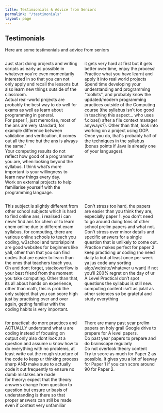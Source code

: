 ```yaml
---
title: Testimionials & Advice from Seniors
permalink: "/testimonials"
layout: page
---
```


## Testimonials
Here are some testimonials and advice from seniors

<div style="display: flex; gap: 20px;">
    <div style="flex: 1;">
        <p>
        Just start doing projects and writing scripts as early as possible in whatever you're even momentarily interested in so that you can not only apply and recall the lessons but also learn new things outside of the classroom. <br>
        Actual real-world projects are probably the best way to do well for exams as well as learn about programming in general. <br>
        For paper 1, just memorise, most of the ans are very standard, for example difference between validation and verification, it comes out all the time but the ans is always the same." <br>
        Your computing results do not reflect how good of a programmer you are, when looking beyond the syllabus. I think what’s more important is your willingness to learn new things every day. <br>
        Work on external projects to help familiarise yourself with the programming language. </p>
    </div>
    <div style="flex: 1;">
        <p>
        it gets very hard at first but it gets better over time, enjoy the process! <br>
        Practice what you have learnt and apply it into real world projects <br>
        Spend time developing your understanding and programming "toolkits", and probably know the updated/modern programming practices outside of the Computing course (the syllabus isn't too good in teaching this aspect... who uses f.close() after a file context manager anyways?). Other than that, look into working on a project using OOP. Once you do, that's probably half of the techniques in the syllabus (bonus points if Java is already one of your languages). </p>
    </div>
</div>


<div style="display: flex; gap: 20px;">
    <div style="flex: 1;">
        <p>
        This subject is slightly different from other school subjects which is hard to find online ans, i realised i can never find ans for chem or to learn chem online due to different exam syllabus, for computing, there are various online schools to teach you coding, w3school and tutorialpoint are good websites for beginners like yall, other than that you can find codes that are easier to learn than the ones that teachers teach you. Oh and dont forget, stackoverflow is your best friend from the moment you take computing. Other than that, its all about hands on experience, other than math, this is prob the only subject that you can score high just by practising over and over again, getting familiar with the coding habits is very important. </p>
    </div>
    <div style="flex: 1;">
        <p> 
        Don't stress too hard, the papers are easier than you think they are, especially paper 1. you don't need to go around doing tons of other school prelim papers and what not. Don't stress over minor details and specific answers for a single question that is unlikely to come out. Practice makes perfect for paper 2 <br>
        keep practicing ur coding (no need daily la but at least once per week ya jus code any sorting algo/website/whatever u want) if not you’ll 200% regret on the day of ur A Level Practical don’t spot questions the syllabus is still new. computing content isn’t as jialat as other sciences so be grateful and study everything </p>
    </div>
</div>

<div style="display: flex; gap: 20px;">
    <div style="flex: 1;">
        <p> 
        for practical: do more practices and ACTUALLY understand what u are coding instead of focusing on output only also dont look at a question and assume u know how to do everything with no problems, at least write out the rough structure of the code to keep ur thinking process sharp AND make sure to actually code it out frequently to ensure no dumb mistakes are made <br>
        for theory: expect that the theory answers change from question to question but ensure ur basis of understanding is there so that proper answers can still be made even if context very unfamiliar </p>
    </div>
    <div style="flex: 1;">
        <p>
        There are many past year prelim papers on holy grail Google drive to prepare for A level papers. <br>
        Do past year papers to prepare and do brainscape regularly <br>
        Do not overlook theory content <br>
        Try to score as much for Paper 2 as possible. It gives you a lot of leeway for Paper 1 if you can score around 90 for Paper 2. </p>
    </div>
</div>
